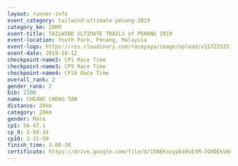 ```yaml
---
layout: runner-info 
event_category: tailwind-ultimate-penang-2019 
category_km: 20KM 
event-title: TAILWIND ULTIMATE TRAILS of PENANG 2019 
event-location: Youth Park, Penang, Malaysia 
event-logo: https://res.cloudinary.com/raceyaya/image/upload/v1572252513/logo/utop-2019_h9tzys.jpg 
event-date: 2019-10-12 
checkpoint-name2: CP1 Race Time 
checkpoint-name3: CP9 Race Time 
checkpoint-name4: CP10 Race Time 
overall_rank: 2
gender_rank: 2
bib: 2100
name: CHEANG CHENG TAN
distance: 20km
category: 20km
gender: Male
cp1: 56-47.1
cp_9: 1-50-34
cp10: 2-31-59
finish_time: 3-00-36
certificate: https://drive.google.com/file/d/15NEKsxypke0sEtM-7OXDEkV8C6AnX09V/view?usp=sharing
---
```

